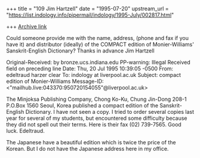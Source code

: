 +++
title = "109 Jim Hartzell"
date = "1995-07-20"
upstream_url = "https://list.indology.info/pipermail/indology/1995-July/002817.html"

+++
[Archive link](https://list.indology.info/pipermail/indology/1995-July/002817.html)


Could someone provide me with the name, address, (phone and fax if
you have it) and distributor (ideally) of the
COMPACT edition of Monier-Williams' Sanskrit-English Dictionary?
Thanks in advance
Jim Hartzell


Original-Received:  by bronze.ucs.indiana.edu 
PP-warning: Illegal Received field on preceding line
Date: Thu, 20 Jul 1995 10:39:05 -0500
From: edeltraud harzer clear <eclear at bronze.ucs.indiana.edu>
To: indology at liverpool.ac.uk
Subject: compact edition of Monier-Williams
Message-ID: <"mailhub.live:043370:950720154055"@liverpool.ac.uk>


The Minjoksa Publishing Company, Chong Ko-Ku,
Chung Jin-Dong 208-1
P.O.Box 1560
Seoul, Korea
published a compact edition of the Sanskrit-English
Dictionary. I have not seen a copy.  I tried to order
several copies last year for several of my students,
but encountered some difficulty because they did not
spell out their terms.  Here is their fax
(02) 739-7565.  Good luck. Edeltraud.

The Japanese have a beautiful edition which is twice
the price of the Korean. But I do not have the Japanese
address here in my office.






